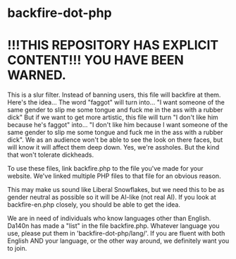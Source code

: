 # backfire-dot-php

# !!!THIS REPOSITORY HAS EXPLICIT CONTENT!!! YOU HAVE BEEN WARNED.

This is a slur filter. Instead of banning users, this file will backfire at them. 
Here's the idea... 
The word "faggot" will turn into...
"I want someone of the same gender to slip me some tongue and fuck me in the ass with a rubber dick" 
But if we want to get more artistic, this file will turn "I don't like him because he's faggot" into... 
"I don't like him because I want someone of the same gender to slip me some tongue and fuck me in the ass with a rubber dick". 
We as an audience won't be able to see the look on there faces, but will know it will affect them deep down. 
Yes, we're assholes. But the kind that won't tolerate dickheads. 

To use these files, link backfire.php to the file you've made for your website. We've linked multiple PHP files to that file for an obvious reason. 

This may make us sound like Liberal Snowflakes, but we need this to be as gender neutral as possible so it will be AI-like (not real AI). If you look at backfire-en.php closely, you should be able to get the idea. 

We are in need of individuals who know languages other than English. Da140n has made a "list" in the file backfire.php. Whatever language you use, please put them in 'backfire-dot-php/lang/'. If you are fluent with both English AND your language, or the other way around, we definitely want you to join. 
